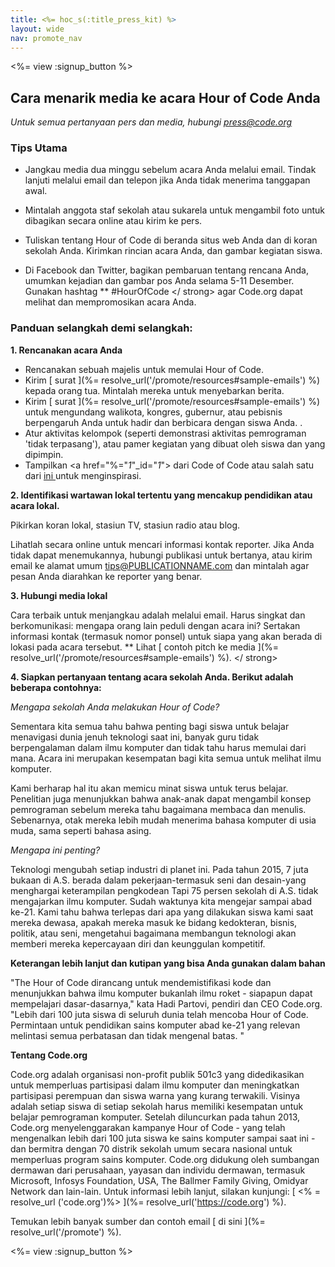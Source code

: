 ```yaml
---
title: <%= hoc_s(:title_press_kit) %>
layout: wide
nav: promote_nav
---
```

<%= view :signup_button %>

## Cara menarik media ke acara Hour of Code Anda

*Untuk semua pertanyaan pers dan media, hubungi <press@code.org>*

### Tips Utama

- Jangkau media dua minggu sebelum acara Anda melalui email. Tindak lanjuti melalui email dan telepon jika Anda tidak menerima tanggapan awal.
- Mintalah anggota staf sekolah atau sukarela untuk mengambil foto untuk dibagikan secara online atau kirim ke pers.
- Tuliskan tentang Hour of Code di beranda situs web Anda dan di koran sekolah Anda. Kirimkan rincian acara Anda, dan gambar kegiatan siswa.
- Di Facebook dan Twitter, bagikan pembaruan tentang rencana Anda, umumkan kejadian dan gambar pos Anda selama 5-11 Desember. Gunakan hashtag ** #HourOfCode </ strong> agar Code.org dapat melihat dan mempromosikan acara Anda.</li> </ul> 
    
    ### Panduan selangkah demi selangkah:
    
    **1. Rencanakan acara Anda**
    
    - Rencanakan sebuah majelis untuk memulai Hour of Code.
    - Kirim [ surat ](%= resolve_url('/promote/resources#sample-emails') %) kepada orang tua. Mintalah mereka untuk menyebarkan berita.
    - Kirim [ surat ](%= resolve_url('/promote/resources#sample-emails') %) untuk mengundang walikota, kongres, gubernur, atau pebisnis berpengaruh Anda untuk hadir dan berbicara dengan siswa Anda. .
    - Atur aktivitas kelompok (seperti demonstrasi aktivitas pemrograman 'tidak terpasang'), atau pamer kegiatan yang dibuat oleh siswa dan yang dipimpin.
    - Tampilkan <a href="%="_1_"_id="_1_"> </a> </a> dari Code of Code </a> atau salah satu dari <a href = "% = resolve_url ('/ promotion / resources # videos')% "> ini </a> untuk menginspirasi.
    
    **2. Identifikasi wartawan lokal tertentu yang mencakup pendidikan atau acara lokal.**
    
    Pikirkan koran lokal, stasiun TV, stasiun radio atau blog.
    
    Lihatlah secara online untuk mencari informasi kontak reporter. Jika Anda tidak dapat menemukannya, hubungi publikasi untuk bertanya, atau kirim email ke alamat umum tips@PUBLICATIONNAME.com dan mintalah agar pesan Anda diarahkan ke reporter yang benar.
    
    **3. Hubungi media lokal**
    
    Cara terbaik untuk menjangkau adalah melalui email. Harus singkat dan berkomunikasi: mengapa orang lain peduli dengan acara ini? Sertakan informasi kontak (termasuk nomor ponsel) untuk siapa yang akan berada di lokasi pada acara tersebut. ** Lihat [ contoh pitch ke media ](%= resolve_url('/promote/resources#sample-emails') %). </ strong></p> 
    
    **4. Siapkan pertanyaan tentang acara sekolah Anda. Berikut adalah beberapa contohnya:**
    
    *Mengapa sekolah Anda melakukan Hour of Code?*
    
    Sementara kita semua tahu bahwa penting bagi siswa untuk belajar menavigasi dunia jenuh teknologi saat ini, banyak guru tidak berpengalaman dalam ilmu komputer dan tidak tahu harus memulai dari mana. Acara ini merupakan kesempatan bagi kita semua untuk melihat ilmu komputer.
    
    Kami berharap hal itu akan memicu minat siswa untuk terus belajar. Penelitian juga menunjukkan bahwa anak-anak dapat mengambil konsep pemrograman sebelum mereka tahu bagaimana membaca dan menulis. Sebenarnya, otak mereka lebih mudah menerima bahasa komputer di usia muda, sama seperti bahasa asing.
    
    *Mengapa ini penting?*
    
    Teknologi mengubah setiap industri di planet ini. Pada tahun 2015, 7 juta bukaan di A.S. berada dalam pekerjaan-termasuk seni dan desain-yang menghargai keterampilan pengkodean Tapi 75 persen sekolah di A.S. tidak mengajarkan ilmu komputer. Sudah waktunya kita mengejar sampai abad ke-21. Kami tahu bahwa terlepas dari apa yang dilakukan siswa kami saat mereka dewasa, apakah mereka masuk ke bidang kedokteran, bisnis, politik, atau seni, mengetahui bagaimana membangun teknologi akan memberi mereka kepercayaan diri dan keunggulan kompetitif.
    
    **Keterangan lebih lanjut dan kutipan yang bisa Anda gunakan dalam bahan**
    
    "The Hour of Code dirancang untuk mendemistifikasi kode dan menunjukkan bahwa ilmu komputer bukanlah ilmu roket - siapapun dapat mempelajari dasar-dasarnya," kata Hadi Partovi, pendiri dan CEO Code.org. "Lebih dari 100 juta siswa di seluruh dunia telah mencoba Hour of Code. Permintaan untuk pendidikan sains komputer abad ke-21 yang relevan melintasi semua perbatasan dan tidak mengenal batas. "
    
    **Tentang Code.org**
    
    Code.org adalah organisasi non-profit publik 501c3 yang didedikasikan untuk memperluas partisipasi dalam ilmu komputer dan meningkatkan partisipasi perempuan dan siswa warna yang kurang terwakili. Visinya adalah setiap siswa di setiap sekolah harus memiliki kesempatan untuk belajar pemrograman komputer. Setelah diluncurkan pada tahun 2013, Code.org menyelenggarakan kampanye Hour of Code - yang telah mengenalkan lebih dari 100 juta siswa ke sains komputer sampai saat ini - dan bermitra dengan 70 distrik sekolah umum secara nasional untuk memperluas program sains komputer. Code.org didukung oleh sumbangan dermawan dari perusahaan, yayasan dan individu dermawan, termasuk Microsoft, Infosys Foundation, USA, The Ballmer Family Giving, Omidyar Network dan lain-lain. Untuk informasi lebih lanjut, silakan kunjungi: [ <% = resolve_url ('code.org')%> ](%= resolve_url('https://code.org') %).
    
      
    Temukan lebih banyak sumber dan contoh email [ di sini ](%= resolve_url('/promote') %).
    
    <%= view :signup_button %>